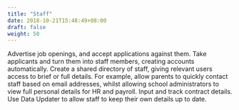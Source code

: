 ```yaml
---
title: "Staff"
date: 2018-10-21T15:48:49+08:00
draft: false
weight: 50
---
```


Advertise job openings, and accept applications against them. Take applicants and turn them into staff members, creating accounts automatically. Create a shared directory of staff, giving relevant users access to brief or full details. For example, allow parents to quickly contact staff based on email addresses, whilst allowing school administrators to view full personal details for HR and payroll. Input and track contract details. Use Data Updater to allow staff to keep their own details up to date.
